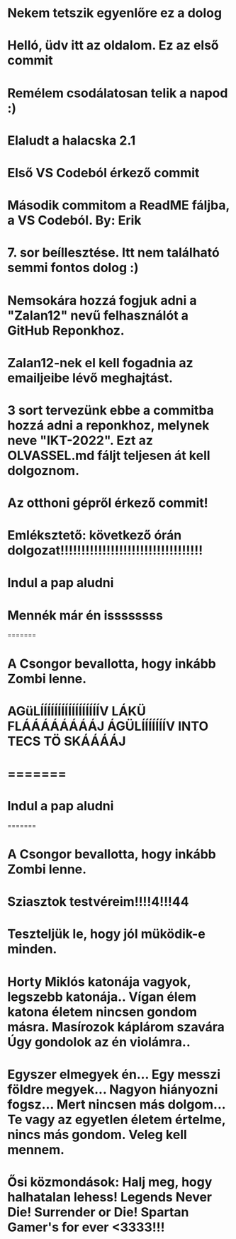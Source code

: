 # Nekem tetszik egyenlőre ez a dolog
# Helló, üdv itt az oldalom. Ez az első commit
# Remélem csodálatosan telik a napod :)
# Elaludt a halacska 2.1 
# Első VS Codeból érkező commit
# Második commitom a ReadME fáljba, a VS Codeból. By: Erik
# 7. sor beíllesztése. Itt nem található semmi fontos dolog :)
# Nemsokára hozzá fogjuk adni a "Zalan12" nevű felhasználót a GitHub Reponkhoz.
# Zalan12-nek el kell fogadnia az emailjeibe lévő meghajtást.
# 3 sort tervezünk ebbe a commitba hozzá adni a reponkhoz, melynek neve "IKT-2022". Ezt az OLVASSEL.md fáljt teljesen át kell dolgoznom.
# Az otthoni gépről érkező commit!
# Emléksztető: következő órán dolgozat!!!!!!!!!!!!!!!!!!!!!!!!!!!!!!!!!!
# Indul a pap aludni
# Mennék már én issssssss
=======
# A Csongor bevallotta, hogy inkább Zombi lenne.
# AGüLÍÍÍÍÍÍÍÍÍÍÍÍÍÍÍÍÍV LÁKÜ FLÁÁÁÁÁÁÁÁJ ÁGÜLÍÍÍÍÍÍÍV INTO TECS TÖ SKÁÁÁÁJ 
=======
=======
# Indul a pap aludni
=======
# A Csongor bevallotta, hogy inkább Zombi lenne.
# Sziasztok testvéreim!!!!4!!!44
# Teszteljük le, hogy jól müködik-e minden.
# Horty Miklós katonája vagyok, legszebb katonája.. Vígan élem katona életem nincsen gondom másra. Masírozok káplárom szavára Úgy gondolok az én violámra.. 
# Egyszer elmegyek én... Egy messzi földre megyek... Nagyon hiányozni fogsz... Mert nincsen más dolgom... Te vagy az egyetlen életem értelme, nincs más gondom. Veleg kell mennem.
# Ősi közmondások: Halj meg, hogy halhatalan lehess! Legends Never Die! Surrender or Die! Spartan Gamer's for ever <3333!!!
